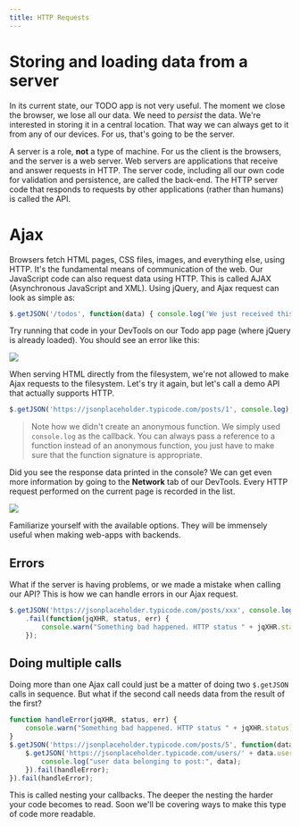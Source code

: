 ```yaml
---
title: HTTP Requests
---
```


# Storing and loading data from a server

In its current state, our TODO app is not very useful. The moment we close the browser, we lose all our data. We need to *persist* the data. We're interested in storing it in a central location. That way we can always get to it from any of our devices. For us, that's going to be the server.

A server is a role, **not** a type of machine. For us the client is the browsers, and the server is a web server. Web servers are applications that receive and answer requests in HTTP. The server code, including all our own code for validation and persistence, are called the back-end. The HTTP server code that responds to requests by other applications (rather than humans) is called the API.

# Ajax

Browsers fetch HTML pages, CSS files, images, and everything else, using HTTP. It's the fundamental means of communication of the web. Our JavaScript code can also request data using HTTP. This is called AJAX (Asynchronous JavaScript and XML). Using jQuery, and Ajax request can look as simple as:

```js
$.getJSON('/todos', function(data) { console.log('We just received this: ' + data) });
```

Try running that code in your DevTools on our Todo app page (where jQuery is already loaded). You should see an error like this:

<img src="https://cd.sseu.re/TodoList_-_Google_Chrome_2018-03-11_15.43.16.png"/>

When serving HTML directly from the filesystem, we're not allowed to make Ajax requests to the filesystem. Let's try it again, but let's call a demo API that actually supports HTTP.

```js
$.getJSON('https://jsonplaceholder.typicode.com/posts/1', console.log);
```

> Note how we didn't create an anonymous function. We simply used `console.log` as the callback. You can always pass a reference to a function instead of an anonymous function, you just have to make sure that the function signature is appropriate.

Did you see the response data printed in the console? We can get even more information by going to the **Network** tab of our DevTools. Every HTTP request performed on the current page is recorded in the list. 

<img src="https://cd.sseu.re/TodoList_-_Google_Chrome_2018-03-12_08.53.03.png"/>

Familiarize yourself with the available options. They will be immensely useful when making web-apps with backends.

## Errors

What if the server is having problems, or we made a mistake when calling our API? This is how we can handle errors in our Ajax request.

```js
$.getJSON('https://jsonplaceholder.typicode.com/posts/xxx', console.log)
    .fail(function(jqXHR, status, err) {
        console.warn("Something bad happened. HTTP status " + jqXHR.status);
    });
```

## Doing multiple calls

Doing more than one Ajax call could just be a matter of doing two `$.getJSON` calls in sequence. But what if the second call needs data from the result of the first?

```js
function handleError(jqXHR, status, err) {
    console.warn("Something bad happened. HTTP status " + jqXHR.status);
}
$.getJSON('https://jsonplaceholder.typicode.com/posts/5', function(data) {
    $.getJSON('https://jsonplaceholder.typicode.com/users/' + data.userId, function(data) {
        console.log("user data belonging to post:", data);
    }).fail(handleError);
}).fail(handleError);
```

This is called nesting your callbacks. The deeper the nesting the harder your code becomes to read. Soon we'll be covering ways to make this type of code more readable.